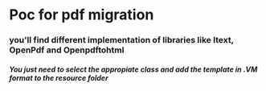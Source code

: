 # Poc for pdf migration 
### you'll find different implementation of libraries like Itext, OpenPdf and Openpdftohtml

##### You just need to select the appropiate class and add the template in .VM format to the resource folder